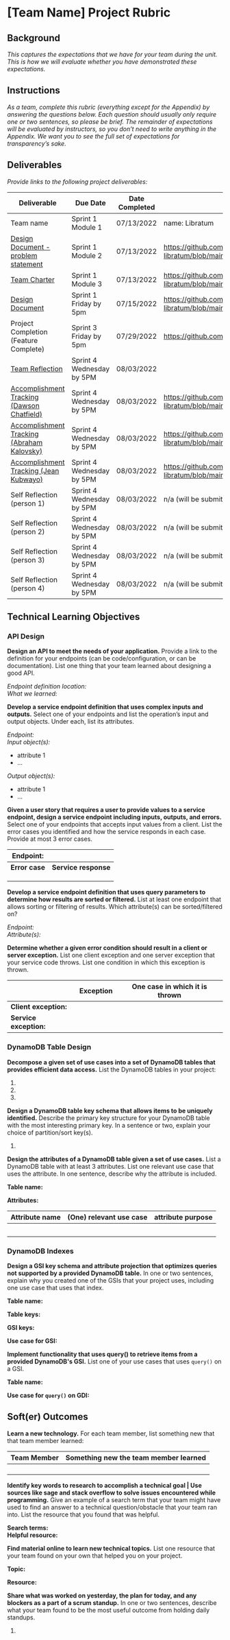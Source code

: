 # [Team Name] Project Rubric

## Background

*This captures the expectations that we have for your team during the unit.
This is how we will evaluate whether you have demonstrated these expectations.*

## Instructions

*As a team, complete this rubric (everything except for the Appendix) by
answering the questions below. Each question should usually only require one or
two sentences, so please be brief. The remainder of expectations will be
evaluated by instructors, so you don’t need to write anything in the Appendix.
We want you to see the full set of expectations for transparency’s sake.*

## Deliverables

*Provide links to the following project deliverables:*

|Deliverable                                                      |Due Date                  |Date Completed |URL                               |
|---                                                              |---                       |---            |---                               |
|Team name                                                        |Sprint 1 Module 1         | 07/13/2022              |name: Libratum                            |
|[Design Document - problem statement](design_document.md)        |Sprint 1 Module 2         | 07/13/2022              | https://github.com/BloomTechBackend/bd-team-project-libratum/blob/main/project_documents/design_document.md#1-problem-statement                                 |
|[Team Charter](team_charter.md)                                  |Sprint 1 Module 3         | 07/13/2022              | https://github.com/BloomTechBackend/bd-team-project-libratum/blob/main/project_documents/team_charter.md                                 |
|[Design Document](design_document.md)                            |Sprint 1 Friday by 5pm    | 07/15/2022              | https://github.com/BloomTechBackend/bd-team-project-libratum/blob/main/project_documents/design_document.md                                 |
|Project Completion (Feature Complete)                            |Sprint 3 Friday by 5pm    | 07/29/2022              | https://github.com/BloomTechBackend/bd-team-project-libratum                                 |
|[Team Reflection](Libratum%20Reflection/reflection.md)                                 |Sprint 4 Wednesday by 5PM | 08/03/2022              |                                  |
|[Accomplishment Tracking (Dawson Chatfield)](accomplishment_tracking.md) |Sprint 4 Wednesday by 5PM | 08/03/2022              | https://github.com/BloomTechBackend/bd-team-project-libratum/blob/main/project_documents/Accomplishment_Tracking/dawson_accomplishment_tracking.md                                  | 
|[Accomplishment Tracking (Abraham Kalovsky)](accomplishment_tracking.md) |Sprint 4 Wednesday by 5PM | 08/03/2022              | https://github.com/BloomTechBackend/bd-team-project-libratum/blob/main/project_documents/Accomplishment_Tracking/abes_accomplishment_tracking.md |
|[Accomplishment Tracking (Jean Kubwayo)](accomplishment_tracking.md) |Sprint 4 Wednesday by 5PM | 08/03/2022              | https://github.com/BloomTechBackend/bd-team-project-libratum/blob/main/project_documents/Accomplishment_Tracking/jean_accomplishment_tracking.md                                 |
|Self Reflection (person 1)                        |Sprint 4 Wednesday by 5PM | 08/03/2022              |n/a (will be submitted via Canvas - "Wrap-up" section) |
|Self Reflection (person 2)                        |Sprint 4 Wednesday by 5PM | 08/03/2022              |n/a (will be submitted via Canvas - "Wrap-up" section) |
|Self Reflection (person 3)                        |Sprint 4 Wednesday by 5PM | 08/03/2022              |n/a (will be submitted via Canvas - "Wrap-up" section) |
|Self Reflection (person 4)                        |Sprint 4 Wednesday by 5PM | 08/03/2022              |n/a (will be submitted via Canvas - "Wrap-up" section) |

## Technical Learning Objectives

### API Design

**Design an API to meet the needs of your application.** Provide a link to the
definition for your endpoints (can be code/configuration, or can be
documentation). List one thing that your team learned about designing a good
API.

*Endpoint definition location:*       
*What we learned:*    

**Develop a service endpoint definition that uses complex inputs and outputs.**
Select one of your endpoints and list the operation’s input and output objects.
Under each, list its attributes.

*Endpoint:*     
*Input object(s):*      

* attribute 1
* ...

*Output object(s):*      

* attribute 1
* ...

**Given a user story that requires a user to provide values to a service
endpoint, design a service endpoint including inputs, outputs, and errors.**
Select one of your endpoints that accepts input values from a client. List the
error cases you identified and how the service responds in each case. Provide at
most 3 error cases.

|**Endpoint:**  |                     |
|---            |---                  |
|**Error case** |**Service response** |
|               |                     |
|               |                     |
|               |                     |

**Develop a service endpoint definition that uses query parameters to determine
how results are sorted or filtered.** List at least one endpoint that allows
sorting or filtering of results. Which attribute(s) can be sorted/filtered on?

*Endpoint:*         
*Attribute(s):*  

**Determine whether a given error condition should result in a client or server
exception.** List one client exception and one server exception that your
service code throws. List one condition in which this exception is thrown.

|                       |**Exception** |**One case in which it is thrown** |
|---	                |---	       |---	                               |
|**Client exception:**  |	           |	                               |
|**Service exception:** |	           |	                               |

### DynamoDB Table Design

**Decompose a given set of use cases into a set of DynamoDB tables that provides
efficient data access.** List the DynamoDB tables in your project:

1.  
2.  
3. 


**Design a DynamoDB table key schema that allows items to be uniquely
identified.** Describe the primary key structure for your DynamoDB table with
the most interesting primary key. In a sentence or two, explain your choice of
partition/sort key(s).

1.

**Design the attributes of a DynamoDB table given a set of use cases.** List a
DynamoDB table with at least 3 attributes. List one relevant use case that uses
the attribute. In one sentence, describe why the attribute is included.

**Table name:**   
 
**Attributes:**

|Attribute name |(One) relevant use case |attribute purpose |
|---            |---                     |---               |
|               |                        |                  |
|               |                        |                  |
|               |                        |                  |
|               |                        |                  |
|               |                        |                  |

### DynamoDB Indexes

**Design a GSI key schema and attribute projection that optimizes queries not
supported by a provided DynamoDB table.** In one or two sentences, explain why
you created one of the GSIs that your project uses, including one use case that
uses that index.

**Table name:**

**Table keys:**

**GSI keys:**

**Use case for GSI:**

**Implement functionality that uses query() to retrieve items from a provided
DynamoDB's GSI.** List one of your use cases that uses `query()` on a GSI.

**Table name:**

**Use case for `query()` on GDI:**

## Soft(er) Outcomes

**Learn a new technology.** For each team member, list something new that that
team member learned:

|Team Member |Something new the team member learned |   
|---   |---                                   |
|      |                                      |   
|      |                                      |     
|      |                                      |     
|      |                                      |     

**Identify key words to research to accomplish a technical goal | Use sources
like sage and stack overflow to solve issues encountered while programming.**
Give an example of a search term that your team might have used to find an
answer to a technical question/obstacle that your team ran into. List the
resource that you found that was helpful.

**Search terms:**      
**Helpful resource:**      

**Find material online to learn new technical topics.** List one resource that
your team found on your own that helped you on your project.

**Topic:**

**Resource:**

**Share what was worked on yesterday, the plan for today, and any blockers as a
part of a scrum standup.** In one or two sentences, describe what your team
found to be the most useful outcome from holding daily standups.

1.

